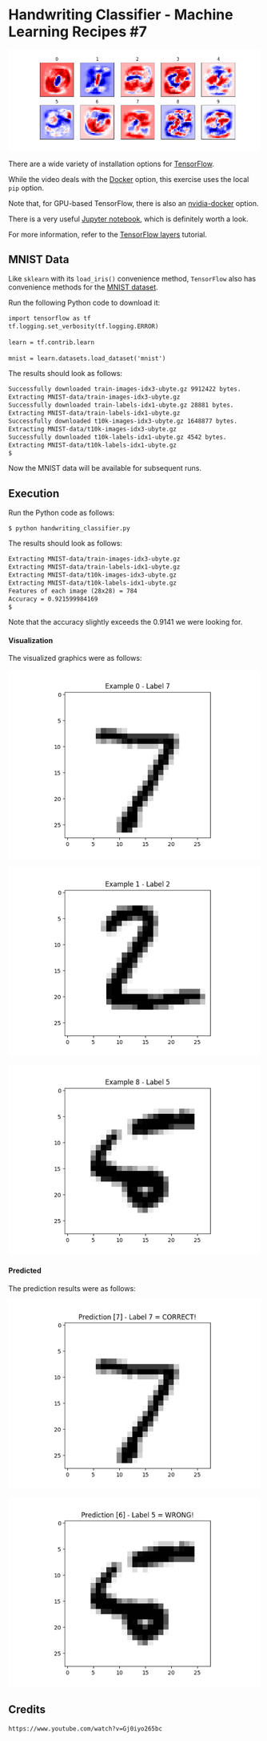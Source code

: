 # Handwriting Classifier - Machine Learning Recipes #7

![Final_Graphic](images/Figure_6.png)

There are a wide variety of installation options for [TensorFlow](https://www.tensorflow.org/install/).

While the video deals with the [Docker](https://hub.docker.com/r/tensorflow/tensorflow/) option, this exercise uses the local `pip` option.

Note that, for GPU-based TensorFlow, there is also an [nvidia-docker](https://github.com/NVIDIA/nvidia-docker) option.

There is a very useful [Jupyter notebook](https://github.com/random-forests/tutorials/blob/master/ep7.ipynb), which is definitely worth a look.

For more information, refer to the [TensorFlow layers](https://www.tensorflow.org/tutorials/layers) tutorial.

## MNIST Data

Like `sklearn` with its `load_iris()` convenience method, `TensorFlow` also has convenience methods
for the [MNIST dataset](http://yann.lecun.com/exdb/mnist/).

Run the following Python code to download it:

    import tensorflow as tf
    tf.logging.set_verbosity(tf.logging.ERROR)

    learn = tf.contrib.learn

    mnist = learn.datasets.load_dataset('mnist')

The results should look as follows:

    Successfully downloaded train-images-idx3-ubyte.gz 9912422 bytes.
    Extracting MNIST-data/train-images-idx3-ubyte.gz
    Successfully downloaded train-labels-idx1-ubyte.gz 28881 bytes.
    Extracting MNIST-data/train-labels-idx1-ubyte.gz
    Successfully downloaded t10k-images-idx3-ubyte.gz 1648877 bytes.
    Extracting MNIST-data/t10k-images-idx3-ubyte.gz
    Successfully downloaded t10k-labels-idx1-ubyte.gz 4542 bytes.
    Extracting MNIST-data/t10k-labels-idx1-ubyte.gz
    $

Now the MNIST data will be available for subsequent runs.

## Execution

Run the Python code as follows:

    $ python handwriting_classifier.py 

The results should look as follows:

    Extracting MNIST-data/train-images-idx3-ubyte.gz
    Extracting MNIST-data/train-labels-idx1-ubyte.gz
    Extracting MNIST-data/t10k-images-idx3-ubyte.gz
    Extracting MNIST-data/t10k-labels-idx1-ubyte.gz
    Features of each image (28x28) = 784
    Accuracy = 0.921599984169
    $

Note that the accuracy slightly exceeds the 0.9141 we were looking for.

#### Visualization

The visualized graphics were as follows:

![Figure_1](images/Figure_1.png)

![Figure_2](images/Figure_2.png)

![Figure_3](images/Figure_3.png)

#### Predicted

The prediction results were as follows:

![Correctly_Predicted](images/Figure_4.png)

![Incorrectly_Predicted](images/Figure_5.png)

## Credits

    https://www.youtube.com/watch?v=Gj0iyo265bc
